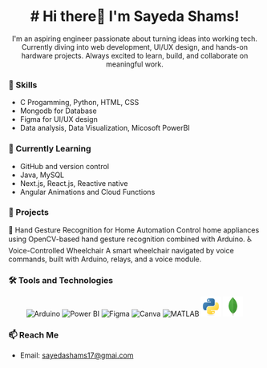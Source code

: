 <h1 align="center"># Hi there👋 I'm Sayeda Shams!</h1>

<p align="center">
I'm an aspiring engineer passionate about turning ideas into working tech. Currently diving into web development, UI/UX design, and hands-on hardware projects. Always excited to learn, build, and collaborate on meaningful work.
</p>

### 🔧 Skills
- C Progamming, Python, HTML, CSS
- Mongodb for Database
- Figma for UI/UX design
- Data analysis, Data Visualization, Micosoft PowerBI

### 🌱 Currently Learning
- GitHub and version control
- Java, MySQL
- Next.js, React.js, Reactive native
- Angular Animations and Cloud Functions

 ### 🚀 Projects
🎯 Hand Gesture Recognition for Home Automation
Control home appliances using OpenCV-based hand gesture recognition combined with Arduino.
♿ Voice-Controlled Wheelchair
A smart wheelchair navigated by voice commands, built with Arduino, relays, and a voice module.


### 🛠️ Tools and Technologies
<p align="center">
  <img src="https://cdn.worldvectorlogo.com/logos/arduino-1.svg" alt="Arduino" width="40" height="40" />
  <img src="https://img.icons8.com/color/48/000000/power-bi.png" alt="Power BI" width="40" height="40"/>
  <img src="https://www.vectorlogo.zone/logos/figma/figma-icon.svg" alt="Figma" width="40" height="40" />
  <img src="https://img.icons8.com/color/48/000000/canva.png" alt="Canva" width="40" height="40"/>
  <img src="https://upload.wikimedia.org/wikipedia/commons/2/21/Matlab_Logo.png" alt="MATLAB" width="40" height="40" />
  <img src="https://raw.githubusercontent.com/devicons/devicon/master/icons/python/python-original.svg" alt="Python" width="40" height="40" />
  <img src="https://raw.githubusercontent.com/devicons/devicon/master/icons/mongodb/mongodb-original.svg" alt="MongoDB" width="40" height="40"/>
</p>

### 📫 Reach Me
- Email: sayedashams17@gmai.com

<!--
**Sayedashams/Sayedashams** is a ✨ _special_ ✨ repository because its `README.md` (this file) appears on your GitHub profile.

Here are some ideas to get you started:

- 🔭 I’m currently working on ...
- 🌱 I’m currently learning ...
- 👯 I’m looking to collaborate on ...
- 🤔 I’m looking for help with ...
- 💬 Ask me about ...
- 📫 How to reach me: ...
- 😄 Pronouns: ...
- ⚡ Fun fact: ...
-->
